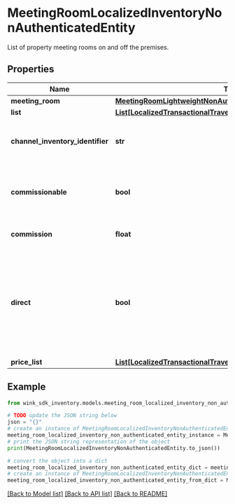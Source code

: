 # MeetingRoomLocalizedInventoryNonAuthenticatedEntity

List of property meeting rooms on and off the premises.

## Properties

Name | Type | Description | Notes
------------ | ------------- | ------------- | -------------
**meeting_room** | [**MeetingRoomLightweightNonAuthenticatedEntity**](MeetingRoomLightweightNonAuthenticatedEntity.md) |  | [optional] 
**list** | [**List[LocalizedTransactionalTravelInventoryNonAuthenticatedEntity]**](LocalizedTransactionalTravelInventoryNonAuthenticatedEntity.md) |  | [optional] 
**channel_inventory_identifier** | **str** | Channel inventory identifier referencing this record. | [optional] 
**commissionable** | **bool** | Whether this package is commissionable based on the incoming sales channel. | [optional] 
**commission** | **float** | The commission percentage. | [optional] 
**direct** | **bool** | Indicates whether the blocking from sales channel is direct or not. If you are a travel agent doing your own acquiring, this flag has to be true to make a booking. | [default to False]
**price_list** | [**List[LocalizedTransactionalTravelInventoryNonAuthenticatedEntity]**](LocalizedTransactionalTravelInventoryNonAuthenticatedEntity.md) |  | [optional] 

## Example

```python
from wink_sdk_inventory.models.meeting_room_localized_inventory_non_authenticated_entity import MeetingRoomLocalizedInventoryNonAuthenticatedEntity

# TODO update the JSON string below
json = "{}"
# create an instance of MeetingRoomLocalizedInventoryNonAuthenticatedEntity from a JSON string
meeting_room_localized_inventory_non_authenticated_entity_instance = MeetingRoomLocalizedInventoryNonAuthenticatedEntity.from_json(json)
# print the JSON string representation of the object
print(MeetingRoomLocalizedInventoryNonAuthenticatedEntity.to_json())

# convert the object into a dict
meeting_room_localized_inventory_non_authenticated_entity_dict = meeting_room_localized_inventory_non_authenticated_entity_instance.to_dict()
# create an instance of MeetingRoomLocalizedInventoryNonAuthenticatedEntity from a dict
meeting_room_localized_inventory_non_authenticated_entity_from_dict = MeetingRoomLocalizedInventoryNonAuthenticatedEntity.from_dict(meeting_room_localized_inventory_non_authenticated_entity_dict)
```
[[Back to Model list]](../README.md#documentation-for-models) [[Back to API list]](../README.md#documentation-for-api-endpoints) [[Back to README]](../README.md)


